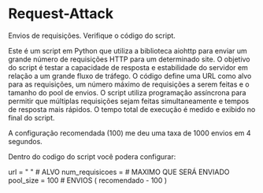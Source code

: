 # Request-Attack
Envios de requisições. Verifique o código do script.

Este é um script em Python que utiliza a biblioteca aiohttp para enviar um grande número de requisições HTTP para um determinado site. O objetivo do script é testar a capacidade de resposta e estabilidade do servidor em relação a um grande fluxo de tráfego. O código define uma URL como alvo para as requisições, um número máximo de requisições a serem feitas e o tamanho do pool de envios. O script utiliza programação assíncrona para permitir que múltiplas requisições sejam feitas simultaneamente e tempos de resposta mais rápidos. O tempo total de execução é medido e exibido no final do script.

A configuração recomendada (100) me deu uma taxa de 1000 envios em 4 segundos.

Dentro do codigo do script você podera configurar:

url = " " # ALVO
num_requisicoes =  # MAXIMO QUE SERÁ ENVIADO
pool_size = 100 # ENVIOS ( recomendado - 100 )
